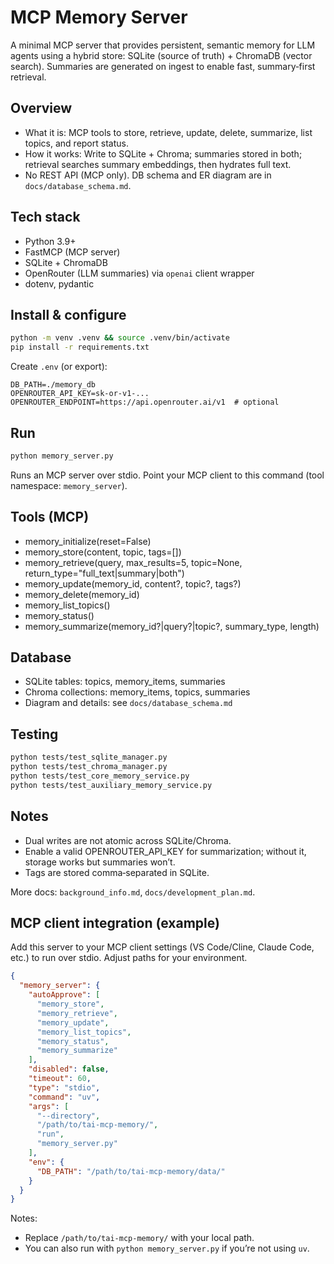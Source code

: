 # MCP Memory Server

A minimal MCP server that provides persistent, semantic memory for LLM agents using a hybrid store: SQLite (source of truth) + ChromaDB (vector search). Summaries are generated on ingest to enable fast, summary‑first retrieval.

## Overview

- What it is: MCP tools to store, retrieve, update, delete, summarize, list topics, and report status.
- How it works: Write to SQLite + Chroma; summaries stored in both; retrieval searches summary embeddings, then hydrates full text.
- No REST API (MCP only). DB schema and ER diagram are in `docs/database_schema.md`.

## Tech stack

- Python 3.9+
- FastMCP (MCP server)
- SQLite + ChromaDB
- OpenRouter (LLM summaries) via `openai` client wrapper
- dotenv, pydantic

## Install & configure

```bash
python -m venv .venv && source .venv/bin/activate
pip install -r requirements.txt
```

Create `.env` (or export):

```
DB_PATH=./memory_db
OPENROUTER_API_KEY=sk-or-v1-...
OPENROUTER_ENDPOINT=https://api.openrouter.ai/v1  # optional
```

## Run

```bash
python memory_server.py
```

Runs an MCP server over stdio. Point your MCP client to this command (tool namespace: `memory_server`).

## Tools (MCP)

- memory_initialize(reset=False)
- memory_store(content, topic, tags=[])
- memory_retrieve(query, max_results=5, topic=None, return_type="full_text|summary|both")
- memory_update(memory_id, content?, topic?, tags?)
- memory_delete(memory_id)
- memory_list_topics()
- memory_status()
- memory_summarize(memory_id?|query?|topic?, summary_type, length)

## Database

- SQLite tables: topics, memory_items, summaries
- Chroma collections: memory_items, topics, summaries
- Diagram and details: see `docs/database_schema.md`

## Testing

```bash
python tests/test_sqlite_manager.py
python tests/test_chroma_manager.py
python tests/test_core_memory_service.py
python tests/test_auxiliary_memory_service.py
```

## Notes

- Dual writes are not atomic across SQLite/Chroma.
- Enable a valid OPENROUTER_API_KEY for summarization; without it, storage works but summaries won’t.
- Tags are stored comma‑separated in SQLite.

More docs: `background_info.md`, `docs/development_plan.md`.

## MCP client integration (example)

Add this server to your MCP client settings (VS Code/Cline, Claude Code, etc.) to run over stdio. Adjust paths for your environment.

```json
{
  "memory_server": {
    "autoApprove": [
      "memory_store",
      "memory_retrieve",
      "memory_update",
      "memory_list_topics",
      "memory_status",
      "memory_summarize"
    ],
    "disabled": false,
    "timeout": 60,
    "type": "stdio",
    "command": "uv",
    "args": [
      "--directory",
      "/path/to/tai-mcp-memory/",
      "run",
      "memory_server.py"
    ],
    "env": {
      "DB_PATH": "/path/to/tai-mcp-memory/data/"
    }
  }
}
```

Notes:

- Replace `/path/to/tai-mcp-memory/` with your local path.
- You can also run with `python memory_server.py` if you’re not using `uv`.
